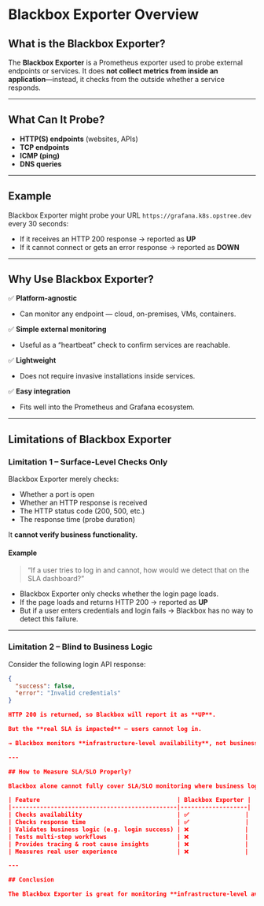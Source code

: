 # Blackbox Exporter Overview

## What is the Blackbox Exporter?

The **Blackbox Exporter** is a Prometheus exporter used to probe external endpoints or services. It does **not collect metrics from inside an application**—instead, it checks from the outside whether a service responds.

---

## What Can It Probe?

- **HTTP(S) endpoints** (websites, APIs)
- **TCP endpoints**
- **ICMP (ping)**
- **DNS queries**

---

## Example

Blackbox Exporter might probe your URL `https://grafana.k8s.opstree.dev` every 30 seconds:

- If it receives an HTTP 200 response → reported as **UP**
- If it cannot connect or gets an error response → reported as **DOWN**

---

## Why Use Blackbox Exporter?

✅ **Platform-agnostic**

- Can monitor any endpoint — cloud, on-premises, VMs, containers.

✅ **Simple external monitoring**

- Useful as a “heartbeat” check to confirm services are reachable.

✅ **Lightweight**

- Does not require invasive installations inside services.

✅ **Easy integration**

- Fits well into the Prometheus and Grafana ecosystem.

---

## Limitations of Blackbox Exporter

### Limitation 1 – Surface-Level Checks Only

Blackbox Exporter merely checks:

- Whether a port is open
- Whether an HTTP response is received
- The HTTP status code (200, 500, etc.)
- The response time (probe duration)

It **cannot verify business functionality.**

#### Example

> “If a user tries to log in and cannot, how would we detect that on the SLA dashboard?”

- Blackbox Exporter only checks whether the login page loads.
- If the page loads and returns HTTP 200 → reported as **UP**
- But if a user enters credentials and login fails → Blackbox has no way to detect this failure.

---

### Limitation 2 – Blind to Business Logic

Consider the following login API response:

```json
{
  "success": false,
  "error": "Invalid credentials"
}

HTTP 200 is returned, so Blackbox will report it as **UP**.

But the **real SLA is impacted** — users cannot log in.

→ Blackbox monitors **infrastructure-level availability**, not business-level functionality.

---

## How to Measure SLA/SLO Properly?

Blackbox alone cannot fully cover SLA/SLO monitoring where business logic is involved.

| Feature                                       | Blackbox Exporter |
|-----------------------------------------------|-------------------|
| Checks availability                           | ✅                |
| Checks response time                          | ✅                |
| Validates business logic (e.g. login success) | ❌                |
| Tests multi-step workflows                    | ❌                |
| Provides tracing & root cause insights        | ❌                |
| Measures real user experience                 | ❌                |

---

## Conclusion

The Blackbox Exporter is great for monitoring **infrastructure-level availability** but is insufficient for measuring **functional SLAs** like login success.
